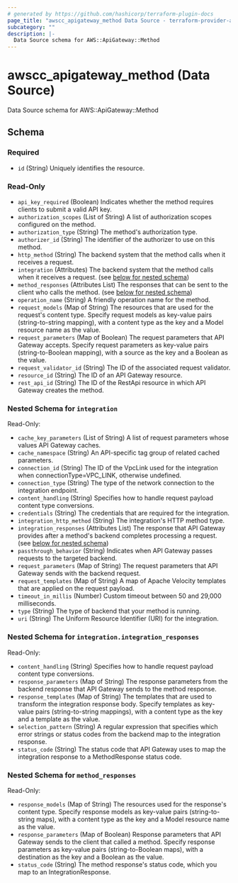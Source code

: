 ```yaml
---
# generated by https://github.com/hashicorp/terraform-plugin-docs
page_title: "awscc_apigateway_method Data Source - terraform-provider-awscc"
subcategory: ""
description: |-
  Data Source schema for AWS::ApiGateway::Method
---
```


# awscc_apigateway_method (Data Source)

Data Source schema for AWS::ApiGateway::Method



<!-- schema generated by tfplugindocs -->
## Schema

### Required

- `id` (String) Uniquely identifies the resource.

### Read-Only

- `api_key_required` (Boolean) Indicates whether the method requires clients to submit a valid API key.
- `authorization_scopes` (List of String) A list of authorization scopes configured on the method.
- `authorization_type` (String) The method's authorization type.
- `authorizer_id` (String) The identifier of the authorizer to use on this method.
- `http_method` (String) The backend system that the method calls when it receives a request.
- `integration` (Attributes) The backend system that the method calls when it receives a request. (see [below for nested schema](#nestedatt--integration))
- `method_responses` (Attributes List) The responses that can be sent to the client who calls the method. (see [below for nested schema](#nestedatt--method_responses))
- `operation_name` (String) A friendly operation name for the method.
- `request_models` (Map of String) The resources that are used for the request's content type. Specify request models as key-value pairs (string-to-string mapping), with a content type as the key and a Model resource name as the value.
- `request_parameters` (Map of Boolean) The request parameters that API Gateway accepts. Specify request parameters as key-value pairs (string-to-Boolean mapping), with a source as the key and a Boolean as the value.
- `request_validator_id` (String) The ID of the associated request validator.
- `resource_id` (String) The ID of an API Gateway resource.
- `rest_api_id` (String) The ID of the RestApi resource in which API Gateway creates the method.

<a id="nestedatt--integration"></a>
### Nested Schema for `integration`

Read-Only:

- `cache_key_parameters` (List of String) A list of request parameters whose values API Gateway caches.
- `cache_namespace` (String) An API-specific tag group of related cached parameters.
- `connection_id` (String) The ID of the VpcLink used for the integration when connectionType=VPC_LINK, otherwise undefined.
- `connection_type` (String) The type of the network connection to the integration endpoint.
- `content_handling` (String) Specifies how to handle request payload content type conversions.
- `credentials` (String) The credentials that are required for the integration.
- `integration_http_method` (String) The integration's HTTP method type.
- `integration_responses` (Attributes List) The response that API Gateway provides after a method's backend completes processing a request. (see [below for nested schema](#nestedatt--integration--integration_responses))
- `passthrough_behavior` (String) Indicates when API Gateway passes requests to the targeted backend.
- `request_parameters` (Map of String) The request parameters that API Gateway sends with the backend request.
- `request_templates` (Map of String) A map of Apache Velocity templates that are applied on the request payload.
- `timeout_in_millis` (Number) Custom timeout between 50 and 29,000 milliseconds.
- `type` (String) The type of backend that your method is running.
- `uri` (String) The Uniform Resource Identifier (URI) for the integration.

<a id="nestedatt--integration--integration_responses"></a>
### Nested Schema for `integration.integration_responses`

Read-Only:

- `content_handling` (String) Specifies how to handle request payload content type conversions.
- `response_parameters` (Map of String) The response parameters from the backend response that API Gateway sends to the method response.
- `response_templates` (Map of String) The templates that are used to transform the integration response body. Specify templates as key-value pairs (string-to-string mappings), with a content type as the key and a template as the value.
- `selection_pattern` (String) A regular expression that specifies which error strings or status codes from the backend map to the integration response.
- `status_code` (String) The status code that API Gateway uses to map the integration response to a MethodResponse status code.



<a id="nestedatt--method_responses"></a>
### Nested Schema for `method_responses`

Read-Only:

- `response_models` (Map of String) The resources used for the response's content type. Specify response models as key-value pairs (string-to-string maps), with a content type as the key and a Model resource name as the value.
- `response_parameters` (Map of Boolean) Response parameters that API Gateway sends to the client that called a method. Specify response parameters as key-value pairs (string-to-Boolean maps), with a destination as the key and a Boolean as the value.
- `status_code` (String) The method response's status code, which you map to an IntegrationResponse.
